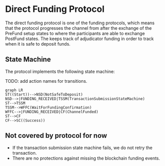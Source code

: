 # Direct Funding Protocol

The direct funding protocol is one of the funding protocols, which means that the protocol progresses the channel from after the exchange of the PreFund setup states to where the participants are able to exchange PostFund states. The keeps track of adjudicator funding in order to track when it is safe to deposit funds.

## State Machine

The protocol implements the following state machine:

TODO: add action names for transitions.

```mermaid
graph LR
ST((Start))-->NSD(NotSafeToDeposit)
NSD-->|FUNDING_RECEIVED|TSSM(TransactionSubmissionStateMachine)
ST-->TSSM
TSSM-->WFFC(WaitForFundingConfirmation)
WFFC-->|FUNDING_RECEIVED|CF(ChannelFunded)
ST-->CF
CF-->SC((Success))
```

## Not covered by protocol for now

- If the transaction submission state machine fails, we do not retry the transaction.
- There are no protections against missing the blockchain funding events.
